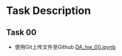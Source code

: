 # Task Description

## Task 00
* 使用Git上传文件至Github
[DA_hw_00.ipynb](https://github.com/STH-fifi/MachineLearning/blob/master/DataAnalysis/DA_hw_00.ipynb)
